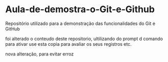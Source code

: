 # Aula-de-demostra-o-Git-e-Github
Repositório utilizado para a demonstração das funcionalidades do Git e GitHub

foi alterado o conteudo deste repositorio, ultilizando do prompt d comando para ativar
use esta copia para avaliar os seus registros etc.

nova alteração, para evitar erroz
